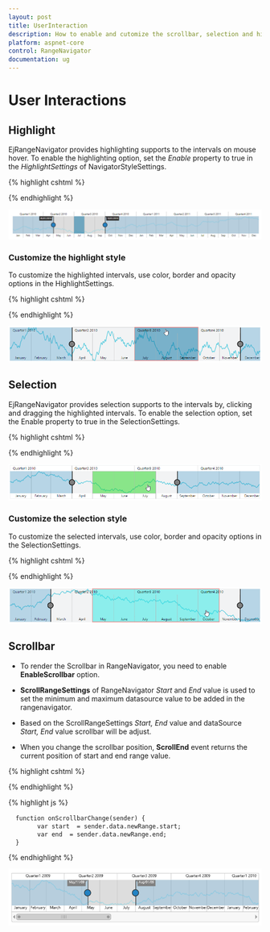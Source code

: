 ```yaml
---
layout: post
title: UserInteraction
description: How to enable and cutomize the scrollbar, selection and highlighting in ASP.NET Core RangeNavigator.
platform: aspnet-core
control: RangeNavigator
documentation: ug
---
```


# User Interactions

## Highlight

EjRangeNavigator provides highlighting supports to the intervals on mouse hover. To enable the highlighting option, set the *Enable* property to true in the *HighlightSettings* of NavigatorStyleSettings.

{% highlight cshtml %}

<div>
    <ej-range-navigator id="range" load="loadingdata">
        <e-chart-series>
            <e-series name="Product A" type="Line" enable-animation="false" fill="#69D2E7" opacity="0.5">
            </e-series>
        </e-chart-series>
        <e-selected-range-settings start="2010/5/1" end="2010/10/1"></e-selected-range-settings>
        <e-navigator-style-settings><e-highlight-settings enable="true"></e-highlight-settings></e-navigator-style-settings>
    </ej-range-navigator>
</div>

{% endhighlight %}

![](User-Interactions_images/User-Interactions_img1.png) 

### Customize the highlight style

To customize the highlighted intervals, use color, border and opacity options in the HighlightSettings.

{% highlight cshtml %}

<div>
    <ej-range-navigator id="range" load="loadingdata">
        <e-chart-series>
            <e-series name="Product A" type="Line">
            </e-series>
        </e-chart-series>
        <e-selected-range-settings start="2010/5/1" end="2011/10/1"></e-selected-range-settings>
        <e-navigator-style-settings><e-highlight-settings enable="true" color="#006fa0"><e-border color="red" width="2"></e-border></e-highlight-settings></e-navigator-style-settings>
        </ej-range-navigator>
</div>

{% endhighlight %}

![](User-Interactions_images/User-Interactions_img2.png)


## Selection

EjRangeNavigator provides selection supports to the intervals by, clicking and dragging the highlighted intervals. To enable the selection option, set the Enable property to true in the SelectionSettings.

{% highlight cshtml %}

<div>
<ej-range-navigator id="range" load="loadingdata">
    <e-chart-series>
        <e-series name="Product A" type="Line">
        </e-series>
    </e-chart-series>
    <e-selected-range-settings start="2010/5/1" end="2011/10/1"></e-selected-range-settings>
    <e-navigator-style-settings><e-selection-settings enable="true"></e-selection-settings></e-navigator-style-settings>
    </ej-range-navigator>
</div>

{% endhighlight %}

![](User-Interactions_images/User-Interactions_img3.png) 

### Customize the selection style

To customize the selected intervals, use color, border and opacity options in the SelectionSettings.

{% highlight cshtml %}

<div>
    <ej-range-navigator id="range" load="loadingdata">
        <e-chart-series>
            <e-series name="Product A" type="Line">
            </e-series>
        </e-chart-series>
        <e-selected-range-settings start="2010/5/1" end="2011/10/1"></e-selected-range-settings>
        <e-navigator-style-settings><e-selection-settings enable="true" color="#27e8e5"><e-border color="red" width="2"></e-border></e-selection-settings></e-navigator-style-settings>
        </ej-range-navigator>
</div>

{% endhighlight %}

![](User-Interactions_images/User-Interactions_img4.png)


## Scrollbar

* To render the Scrollbar in RangeNavigator, you need to enable **EnableScrollbar** option.
 
* **ScrollRangeSettings** of  RangeNavigator *Start* and *End* value is used to set the minimum and maximum datasource value to be added in the rangenavigator.
 
* Based on the ScrollRangeSettings *Start, End* value and dataSource *Start, End* value scrollbar will be adjust.

* When you change the scrollbar position, **ScrollEnd** event returns the current position of start and end range value.

{% highlight cshtml %}

<div>
<ej-range-navigator id="range" load="loadingdata" enable-scrollbar="true" scroll-end="onScrollbarChange">
    <e-chart-series>
        <e-series name="Product A" type="Line">
        </e-series>
    </e-chart-series>
    <e-selected-range-settings start="2010/5/1" end="2011/10/1"></e-selected-range-settings>
    <e-scroll-range-settings start="2010/1/1" end="2011/11/31"></e-scroll-range-settings>
    </ej-range-navigator>
</div>

{% endhighlight %}
    
{% highlight js %} 

      function onScrollbarChange(sender) {
            var start  = sender.data.newRange.start;
            var end  = sender.data.newRange.end;
      }
      
{% endhighlight %}

![](User-Interactions_images/User-Interactions_img5.png)
